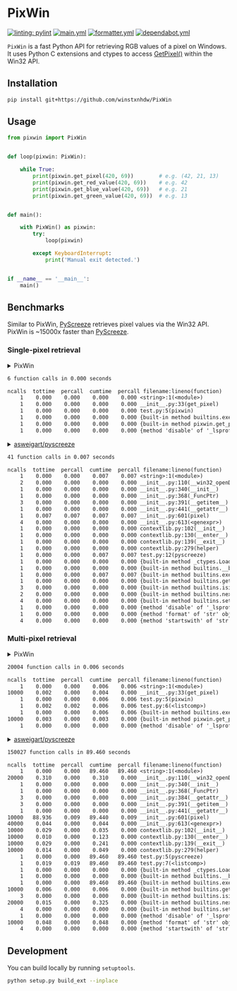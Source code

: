 
# PixWin

[![linting: pylint](https://img.shields.io/badge/linting-pylint-yellowgreen)](https://github.com/PyCQA/pylint)
[![main.yml](https://github.com/winstxnhdw/PixWin/actions/workflows/main.yml/badge.svg)](https://github.com/winstxnhdw/PixWin/actions/workflows/main.yml)
[![formatter.yml](https://github.com/winstxnhdw/PixWin/actions/workflows/formatter.yml/badge.svg)](https://github.com/winstxnhdw/PixWin/actions/workflows/formatter.yml)
[![dependabot.yml](https://github.com/winstxnhdw/PixWin/actions/workflows/dependabot.yml/badge.svg)](https://github.com/winstxnhdw/PixWin/actions/workflows/dependabot.yml)

`PixWin` is a fast Python API for retrieving RGB values of a pixel on Windows. It uses Python C extensions and ctypes to access [GetPixel()](https://learn.microsoft.com/en-us/windows/win32/api/wingdi/nf-wingdi-getpixel) within the Win32 API.

## Installation

```bash
pip install git+https://github.com/winstxnhdw/PixWin
```

## Usage

```python
from pixwin import PixWin


def loop(pixwin: PixWin):

    while True:
        print(pixwin.get_pixel(420, 69))        # e.g. (42, 21, 13)
        print(pixwin.get_red_value(420, 69))    # e.g. 42
        print(pixwin.get_blue_value(420, 69))   # e.g. 21
        print(pixwin.get_green_value(420, 69))  # e.g. 13


def main():

    with PixWin() as pixwin:
        try:
            loop(pixwin)

        except KeyboardInterrupt:
            print('Manual exit detected.')


if __name__ == '__main__':
    main()
```

## Benchmarks

Similar to PixWin, [PyScreeze](https://github.com/asweigart/pyscreeze) retrieves pixel values via the Win32 API. PixWin is ~15000x faster than [PyScreeze](https://github.com/asweigart/pyscreeze).

### Single-pixel retrieval

<details>

<summary>PixWin</summary>

```python
import cProfile as profile
from pixwin import PixWin


with PixWin() as pixwin:
    def pixwin():
        """
        Summary
        -------
        retrieve a single pixel value
        """
        pixwin.get_pixel(0, 0)


if __name__ == '__main__':
    profile.run('pixwin()')
```

</details>

```txt
6 function calls in 0.000 seconds

ncalls  tottime  percall  cumtime  percall filename:lineno(function)
    1    0.000    0.000    0.000    0.000 <string>:1(<module>)
    1    0.000    0.000    0.000    0.000 __init__.py:33(get_pixel)
    1    0.000    0.000    0.000    0.000 test.py:5(pixwin)
    1    0.000    0.000    0.000    0.000 {built-in method builtins.exec}
    1    0.000    0.000    0.000    0.000 {built-in method pixwin.get_pixel.get_rgb}
    1    0.000    0.000    0.000    0.000 {method 'disable' of '_lsprof.Profiler' objects}
```

<details>

<summary><a href="https://github.com/asweigart/pyscreeze">asweigart/pyscreeze</a></summary>

```python
import cProfile as profile
import pyscreeze


def pyscreeze():
    """
    Summary
    -------
    retrieve a single pixel value
    """
    pyscreeze.pixel(0, 0)

profile.run('pyscreeze()')
```

</details>

```txt
41 function calls in 0.007 seconds

ncalls  tottime  percall  cumtime  percall filename:lineno(function)
    1    0.000    0.000    0.007    0.007 <string>:1(<module>)
    2    0.000    0.000    0.000    0.000 __init__.py:110(__win32_openDC)
    1    0.000    0.000    0.000    0.000 __init__.py:340(__init__)
    1    0.000    0.000    0.000    0.000 __init__.py:368(_FuncPtr)
    3    0.000    0.000    0.000    0.000 __init__.py:391(__getitem__)
    1    0.000    0.000    0.000    0.000 __init__.py:441(__getattr__)
    1    0.007    0.007    0.007    0.007 __init__.py:601(pixel)
    4    0.000    0.000    0.000    0.000 __init__.py:613(<genexpr>)
    1    0.000    0.000    0.000    0.000 contextlib.py:102(__init__)
    1    0.000    0.000    0.000    0.000 contextlib.py:130(__enter__)
    1    0.000    0.000    0.000    0.000 contextlib.py:139(__exit__)
    1    0.000    0.000    0.000    0.000 contextlib.py:279(helper)
    1    0.000    0.000    0.007    0.007 test.py:12(pyscreeze)
    1    0.000    0.000    0.000    0.000 {built-in method _ctypes.LoadLibrary}
    1    0.000    0.000    0.000    0.000 {built-in method builtins.__build_class__}
    1    0.000    0.000    0.007    0.007 {built-in method builtins.exec}
    1    0.000    0.000    0.000    0.000 {built-in method builtins.getattr}
    3    0.000    0.000    0.000    0.000 {built-in method builtins.isinstance}
    2    0.000    0.000    0.000    0.000 {built-in method builtins.next}
    4    0.000    0.000    0.000    0.000 {built-in method builtins.setattr}
    1    0.000    0.000    0.000    0.000 {method 'disable' of '_lsprof.Profiler' objects}
    1    0.000    0.000    0.000    0.000 {method 'format' of 'str' objects}
    4    0.000    0.000    0.000    0.000 {method 'startswith' of 'str' objects}
```

### Multi-pixel retrieval

<details>

<summary>PixWin</summary>

```python
import cProfile as profile
from pixwin import PixWin


with PixWin() as pixwin:
    def pixwin():
        """
        Summary
        -------
        retrieve multiple pixel values
        """
        [pixwin.get_pixel(0, 0) for _ in range(10000)]


if __name__ == '__main__':
    profile.run('pixwin()')
```

</details>

```txt
20004 function calls in 0.006 seconds

ncalls  tottime  percall  cumtime  percall filename:lineno(function)
    1    0.000    0.000    0.006    0.006 <string>:1(<module>)
10000    0.002    0.000    0.004    0.000 __init__.py:33(get_pixel)
    1    0.000    0.000    0.006    0.006 test.py:5(pixwin)
    1    0.002    0.002    0.006    0.006 test.py:6(<listcomp>)
    1    0.000    0.000    0.006    0.006 {built-in method builtins.exec}
10000    0.003    0.000    0.003    0.000 {built-in method pixwin.get_pixel.get_rgb}
    1    0.000    0.000    0.000    0.000 {method 'disable' of '_lsprof.Profiler' objects}
```

<details>

<summary><a href="https://github.com/asweigart/pyscreeze">asweigart/pyscreeze</a></summary>

```python
import cProfile as profile
import pyscreeze


def pyscreeze():
    """
    Summary
    -------
    retrieve multiple pixel values
    """
    [pyscreeze.pixel(0, 0) for _ in range(10000)]

if __name__ == '__main__':
    profile.run('pyscreeze()')
```

</details>

```txt
150027 function calls in 89.460 seconds

ncalls  tottime  percall  cumtime  percall filename:lineno(function)
    1    0.000    0.000   89.460   89.460 <string>:1(<module>)
20000    0.310    0.000    0.310    0.000 __init__.py:110(__win32_openDC)
    1    0.000    0.000    0.000    0.000 __init__.py:340(__init__)
    1    0.000    0.000    0.000    0.000 __init__.py:368(_FuncPtr)
    3    0.000    0.000    0.000    0.000 __init__.py:384(__getattr__)
    3    0.000    0.000    0.000    0.000 __init__.py:391(__getitem__)
    1    0.000    0.000    0.000    0.000 __init__.py:441(__getattr__)
10000   88.936    0.009   89.440    0.009 __init__.py:601(pixel)
40000    0.044    0.000    0.044    0.000 __init__.py:613(<genexpr>)
10000    0.029    0.000    0.035    0.000 contextlib.py:102(__init__)
10000    0.010    0.000    0.123    0.000 contextlib.py:130(__enter__)
10000    0.029    0.000    0.241    0.000 contextlib.py:139(__exit__)
10000    0.014    0.000    0.049    0.000 contextlib.py:279(helper)
    1    0.000    0.000   89.460   89.460 test.py:5(pyscreeze)
    1    0.019    0.019   89.460   89.460 test.py:7(<listcomp>)
    1    0.000    0.000    0.000    0.000 {built-in method _ctypes.LoadLibrary}
    1    0.000    0.000    0.000    0.000 {built-in method builtins.__build_class__}
    1    0.000    0.000   89.460   89.460 {built-in method builtins.exec}
10000    0.006    0.000    0.006    0.000 {built-in method builtins.getattr}
    3    0.000    0.000    0.000    0.000 {built-in method builtins.isinstance}
20000    0.015    0.000    0.325    0.000 {built-in method builtins.next}
    4    0.000    0.000    0.000    0.000 {built-in method builtins.setattr}
    1    0.000    0.000    0.000    0.000 {method 'disable' of '_lsprof.Profiler' objects}
10000    0.048    0.000    0.048    0.000 {method 'format' of 'str' objects}
    4    0.000    0.000    0.000    0.000 {method 'startswith' of 'str' objects}
```

## Development

You can build locally by running `setuptools`.

```bash
python setup.py build_ext --inplace
```
